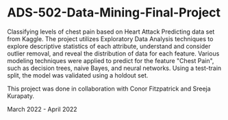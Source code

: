 # ADS-502-Data-Mining-Final-Project
Classifying levels of chest pain based on Heart Attack Predicting data set from Kaggle.
The project utilizes Exploratory Data Analysis techniques to explore descriptive statistics of each attribute, understand and consider outlier removal, and reveal the distribution of data for each feature.
Various modeling techniques were applied to predict for the feature "Chest Pain", such as decision trees, naive Bayes, and neural networks.
Using a test-train split, the model was validated using a holdout set.

This project was done in collaboration with Conor Fitzpatrick and Sreeja Kurapaty.

March 2022 - April 2022
